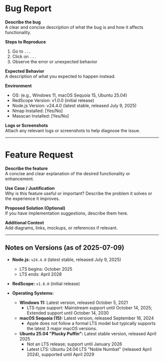 # Bug Report

**Describe the bug**  
A clear and concise description of what the bug is and how it affects functionality.

**Steps to Reproduce**  
1. Go to `...`  
2. Click on `...`  
3. Observe the error or unexpected behavior

**Expected Behavior**  
A description of what you expected to happen instead.

**Environment**  
- OS: (e.g., Windows 11, macOS Sequoia 15, Ubuntu 25.04)  
- RedScope Version: v1.0.0 (initial release)  
- Node.js Version: v24.4.0 (latest stable, released July 9, 2025)  
- Nmap Installed: [Yes/No]  
- Masscan Installed: [Yes/No]

**Logs or Screenshots**  
Attach any relevant logs or screenshots to help diagnose the issue.

---

# Feature Request

**Describe the feature**  
A concise and clear explanation of the desired functionality or enhancement.

**Use Case / Justification**  
Why is this feature useful or important? Describe the problem it solves or the experience it improves.

**Proposed Solution (Optional)**  
If you have implementation suggestions, describe them here.

**Additional Context**  
Add diagrams, links, mockups, or references if relevant.

---

## Notes on Versions (as of 2025-07-09)

- **Node.js:** `v24.4.0` (latest stable, released July 9, 2025)  
  - LTS begins: October 2025  
  - LTS ends: April 2028

- **RedScope:** `v1.0.0` (initial release)

- **Operating Systems:**
  - **Windows 11:** Latest version, released October 5, 2021  
    - LTS-type support: Mainstream support until October 14, 2025; Extended support until October 14, 2030
  - **macOS Sequoia (15):** Latest version, released September 16, 2024  
    - Apple does not follow a formal LTS model but typically supports the latest 3 major macOS versions.
  - **Ubuntu 25.04 "Plucky Puffin":** Latest stable version, released April 2025  
    - Not an LTS release; support until January 2026  
    - Latest LTS: Ubuntu 24.04 LTS "Noble Numbat" (released April 2024), supported until April 2029
